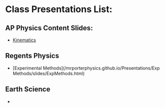 # Class Presentations List:


## AP Physics Content Slides:

  - [Kinematics](/mrporterphysics.github.io/Presentations/APCVPM/talks/CVPM2024.html)

## Regents Physics 

- [Experimental Methods](/mrporterphysics.github.io/Presentations/Exp Methods/slides/ExpMethods.html)

## Earth Science

- 



